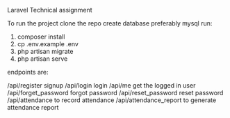 Laravel Technical assignment

To run the project
clone the repo
create database preferably mysql
run:
1. composer install
2. cp .env.example .env
3. php artisan migrate
4. php artisan serve

endpoints are:

/api/register  signup
/api/login  login
/api/me  get the logged in user
/api/forget_password  forgot password
/api/reset_password  reset password
/api/attendance to record attendance
/api/attendance_report to generate attendance report





